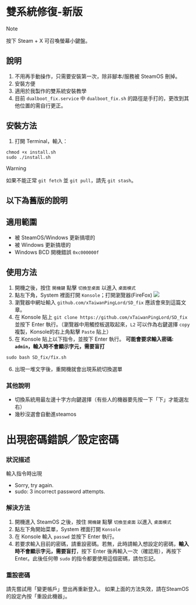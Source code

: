 # 雙系統修復-新版

> [!NOTE]
> 按下 Steam + X 可召喚螢幕小鍵盤。
> 
## 說明
1. 不用再手動操作，只需要安裝第一次，除非腳本/服務被 SteamOS 刪掉。
2. 安裝方便
3. 適用於我製作的雙系統安裝教學
4. 目前 `dualboot_fix.service` 中 `dualboot_fix.sh` 的路徑是手打的，更改到其他位置的需自行更正。

## 安裝方法
1. 打開 Terminal，輸入：

```
chmod +x install.sh
sudo ./install.sh
```
> [!WARNING]
> 如果不能正常 `git fetch` 並 `git pull`，請先 `git stash`。
> 

以下為舊版的說明 
----------

## 適用範圍
- 被 SteamOS/Windows 更新搞壞的
- 被 Windows 更新搞壞的
- Windows BCD 開機錯誤 `0xc000000f`
## 使用方法
1. 開機之後，按住 `開機鍵` 點擊 `切換至桌面` 以進入 `桌面模式`
2. 點左下角，System 裡面打開 `Konsole`；打開瀏覽器(FireFox)
![](https://hackmd.io/_uploads/HJTJoZ7u3.png)
3. 瀏覽器中網址輸入 `github.com/xTaiwanPingLord/SD_fix` 應該會來到這篇文章。
4. 在 Konsole 貼上 `git clone https://github.com/xTaiwanPingLord/SD_fix` 並按下 Enter 執行。（瀏覽器中用觸控板選取起來，`L2` 可以作為右鍵選擇 `copy` 複製，Konsole的右上角點擊 `Paste` 貼上）
5. 在 Konsole 貼上以下指令，並按下 Enter 執行。
**可能會要求輸入密碼: `admin`，輸入時不會顯示字元，需要盲打**
```shell
sudo bash SD_fix/fix.sh
```
6. 出現一堆文字後，重開機就會出現系統切換選單
### 其他說明
- 切換系統用最左邊十字方向鍵選擇（有些人的機器要先按一下「下」才能選左右）
- 幾秒沒選會自動進steamos


# 出現密碼錯誤／設定密碼
### 狀況描述
輸入指令時出現
- Sorry, try again.
- sudo: 3 incorrect password attempts.
### 解決方法
1. 開機進入 SteamOS 之後，按住 `開機鍵` 點擊 `切換至桌面` 以進入 `桌面模式`
2. 點左下角開始菜單，System 裡面打開 `Konsole`
3. 在 Konsole 輸入 `passwd` 並按下 Enter 執行。
4. 若要求輸入目前的密碼，請重設密碼。若無，此時請輸入想設定的密碼，**輸入時不會顯示字元，需要盲打**，按下 Enter 後再輸入一次（確認用），再按下 Enter。此後任何帶 `sudo` 的指令都要使用這個密碼，請勿忘記。

### 重設密碼
請先嘗試用「變更帳戶」登出再重新登入。
如果上面的方法失效，請在SteamOS的設定內按「重設此機器」。